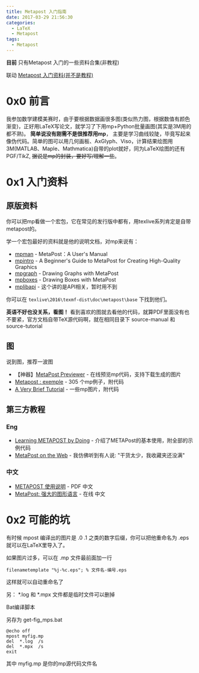 ```yaml
---
title: Metapost 入门指南
date: 2017-03-29 21:56:30
categories: 
  - LaTeX
  - Metapost
tags:
  - Metapost
---
```

**目前** 只有Metapost 入门的一些资料合集(非教程)

联动 [Metapost 入门资料(并不是教程)](http://wenda.latexstudio.net/article/1022)

<!-- truncate -->

# 0x0 前言

我参加数学建模美赛时，由于要根据数据画很多图(类似热力图，根据数值有颜色渐变)，正好用LaTeX写论文，就学习了下用mp+Python批量画图(其实是3M用的都不熟)。
**简单说没有刚需不是很推荐用mp**，
主要是学习曲线较陡，毕竟写起来像伪代码。简单的图可以用几何画板、AxGlyph、Viso，计算结果绘图用3M(MATLAB、Maple、Mathmatica)自带的plot就好，同为LaTeX绘图的还有PGF/TikZ, ~~据说是mp的封装，要好写/理解一些~~。

# 0x1 入门资料

## 原版资料
你可以把mp看做一个宏包，它在常见的发行版中都有，用texlive系列肯定是自带metapost的。

学一个宏包最好的资料就是他的说明文档，对mp来说有：

- [mpman](http://texdoc.net/texmf-dist/doc/metapost/base/mpman.pdf) - 
   MetaPost：A User's Manual
- [mpintro](http://texdoc.net/texmf-dist/doc/metapost/base/mpintro.pdf) - 
   A Beginner's Guide to MetaPost for Creating High-Quality Graphics
- [mpgraph](http://texdoc.net/texmf-dist/doc/metapost/base/mpgraph.pdf) - 
   Drawing Graphs with MetaPost
- [mpboxes](http://tug.org/metapost/src/manual/mpboxes.pdf) - 
   Drawing Boxes with MetaPost
- [mplibapi](http://tug.org/metapost/src/manual/mplibapi.pdf) - 
   这个讲的是API相关，暂时用不到

你可以在 `texlive\2016\texmf-dist\doc\metapost\base` 下找到他们。

**英语不好也没关系，看图！** 看到喜欢的图就去看他的代码，就算PDF里面没有也不要紧，官方文档自带TeX源代码啊，就在相同目录下 source-manual 和 source-tutorial 

## 图
说到图，推荐一波图

- 【神器】[MetaPost Previewer](http://www.tlhiv.org/mppreview/) - 
   在线预览mp代码，支持下载生成的图片
- [Metapost : exemple](http://tex.loria.fr/prod-graph/zoonekynd/metapost/metapost.html) - 
   305 个mp例子，附代码
- [A Very Brief Tutorial](http://www.ursoswald.ch/metapost/tutorial.html) - 
   一些mp图片，附代码


## 第三方教程
### Eng

- [Learning METAPOST by Doing](http://www.latexstudio.net/archives/455) - 
   介绍了METAPost的基本使用，附全部的示例代码
- [MetaPost on the Web](https://www.tug.org/metapost.html) - 
   我仿佛听到有人说: "干货太少，我收藏夹还没满"


### 中文

- [METAPOST 使用说明](http://www.latexstudio.net/old/books/metapost/METAPOSTcn.pdf) - 
   PDF 中文
- [MetaPost: 强大的图形语言](http://www.ctex.org/documents/shredder/metapost.html) - 
   在线 中文



# 0x2 可能的坑

有时候 mpost 编译出的图片是 .0 .1 之类的数字后缀，你可以把他重命名为 .eps 就可以在LaTeX里导入了。



如果图片过多，可以在 .mp 文件最前面加一行 
```
filenametemplate "%j-%c.eps"; % 文件名-编号.eps
```
这样就可以自动重命名了



另：
\*.log 和 \*.mpx 文件都是临时文件可以删掉


Bat编译脚本

另存为 get-fig_mps.bat

```
@echo off
mpost myfig.mp
del  *.log  /s
del  *.mpx  /s
exit
```

其中 myfig.mp 是你的mp源代码文件名

